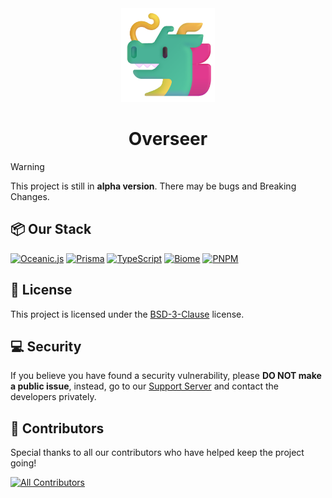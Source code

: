 <!-- markdownlint-disable -->
<div align="center">
  <img src="/assets/images/Overseer.png" alt="Overseer" width="150" height="150">
  <h1 align="center">Overseer</h1>
</div>
<!-- markdownlint-restore -->

> [!WARNING]
> This project is still in **alpha version**. There may be bugs and Breaking Changes.

## 📦 Our Stack

[![Oceanic.js][OceanicJSBadgeURL]][OceanicJSURL]
[![Prisma][PrismaBadgeURL]][PrismaURL]
[![TypeScript][TypeScriptBadgeURL]][TypeScriptURL]
[![Biome][BiomeBadgeURL]][BiomeURL]
[![PNPM][PNPMBadgeURL]][PNPMURL]

## 📄 License

This project is licensed under the [BSD-3-Clause][BSD3ClauseURL] license.

## 💻 Security

If you believe you have found a security vulnerability, please **DO NOT make a public issue**, instead, go to our [Support Server][SupportServerURL] and contact the developers privately.

## 💖 Contributors

Special thanks to all our contributors who have helped keep the project going!

[![All Contributors][ContributorsImageURL]][ContributorsURL]

[BSD3ClauseURL]: https://opensource.org/license/bsd-3-clause/
[BiomeBadgeURL]: https://img.shields.io/badge/Biome-60A5FA?style=for-the-badge&logo=biome&color=2D3748
[BiomeURL]: https://biomejs.dev/
[ContributorsImageURL]: https://contrib.rocks/image?repo=FancyStudioTeam/Overseer&max=500&columns=20
[ContributorsURL]: https://github.com/FancyStudioTeam/Overseer/graphs/contributors
[OceanicJSBadgeURL]: https://img.shields.io/badge/Oceanic.js-5FA04E?style=for-the-badge&logo=nodedotjs&color=2D3748
[OceanicJSURL]: https://oceanic.ws/
[PNPMBadgeURL]: https://img.shields.io/badge/pnpm-F69220?style=for-the-badge&logo=pnpm&color=2D3748
[PNPMURL]: https://pnpm.io/
[PrismaBadgeURL]: https://img.shields.io/badge/Prisma-2D3748?style=for-the-badge&logo=prisma&color=2D3748
[PrismaURL]: https://www.prisma.io/
[SupportServerURL]: https://discord.gg/gud55BjNFC
[TypeScriptBadgeURL]: https://img.shields.io/badge/TypeScript-3178C6?style=for-the-badge&logo=typescript&color=2D3748
[TypeScriptURL]: https://www.typescriptlang.org/
